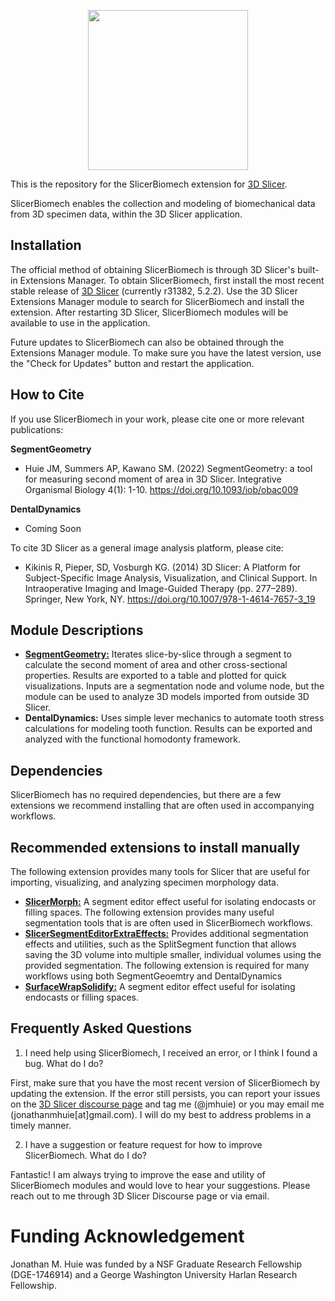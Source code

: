 <p align="center">
  <img src="https://raw.githubusercontent.com/jmhuie/Slicer-SegmentGeometry/main/SegmentGeometry/Resources/Icons/SlicerBiomech.png" width="256" height="256">
</p>


This is the repository for the SlicerBiomech extension for <a href="https://slicer.org/" target ="_blank">3D Slicer</a>.

SlicerBiomech enables the collection and modeling of biomechanical data from 3D specimen data, within the 3D Slicer application. 


## Installation

The official method of obtaining SlicerBiomech is through 3D Slicer's built-in Extensions Manager. To obtain SlicerBiomech, first install the most recent stable release of <a href="https://download.slicer.org/" target ="_blank">3D Slicer</a> (currently r31382, 5.2.2). 
Use the 3D Slicer Extensions Manager module to search for SlicerBiomech and install the extension. After restarting 3D Slicer, SlicerBiomech modules will be available to use in the application. 

Future updates to SlicerBiomech can also be obtained through the Extensions Manager module. To make sure you have the latest version, use the "Check for Updates" button and restart the application.

## How to Cite

If you use SlicerBiomech in your work, please cite one or more relevant publications:

**SegmentGeometry**
* Huie JM, Summers AP, Kawano SM. (2022) SegmentGeometry: a tool for measuring second moment of area in 3D Slicer. Integrative Organismal Biology 4(1): 1-10.  https://doi.org/10.1093/iob/obac009

**DentalDynamics**
* Coming Soon

To cite 3D Slicer as a general image analysis platform, please cite: 
* Kikinis R, Pieper, SD, Vosburgh KG. (2014) 3D Slicer: A Platform for Subject-Specific Image Analysis, Visualization, and Clinical Support. In Intraoperative Imaging and Image-Guided Therapy (pp. 277–289). Springer, New York, NY. https://doi.org/10.1007/978-1-4614-7657-3_19

## Module Descriptions

* [**SegmentGeometry:**](https://github.com/jmhuie/Slicer-SegmentGeoemtry/main/Docs/SegmentGeoemtry) Iterates slice-by-slice through a segment to calculate the second moment of area and other cross-sectional properties. Results are exported to a table and plotted for quick visualizations. Inputs are a segmentation node and volume node, but the module can be used to analyze 3D models imported from outside 3D Slicer.
* **DentalDynamics:** Uses simple lever mechanics to automate tooth stress calculations for modeling tooth function. Results can be exported and analyzed with the functional homodonty framework.

## Dependencies
SlicerBiomech has no required dependencies, but there are a few extensions we recommend installing that are often used in accompanying workflows.

## Recommended extensions to install manually
The following extension provides many tools for Slicer that are useful for importing, visualizing, and analyzing specimen morphology data. 
* [**SlicerMorph:**](https://github.com/SlicerMorph/SlicerMorph) A segment editor effect useful for isolating endocasts or filling spaces.
The following extension provides many useful segmentation tools that is are often used in SlicerBiomech workflows.
* [**SlicerSegmentEditorExtraEffects:**](https://github.com/lassoan/SlicerSegmentEditorExtraEffects) Provides additional segmentation effects and utilities, such as the SplitSegment function that allows saving the 3D volume into multiple smaller, individual volumes using the provided segmentation.
The following extension is required for many workflows using both SegmentGeoemtry and DentalDynamics
* [**SurfaceWrapSolidify:**](https://github.com/sebastianandress/Slicer-SurfaceWrapSolidify) A segment editor effect useful for isolating endocasts or filling spaces.


## Frequently Asked Questions

1. I need help using SlicerBiomech, I received an error, or I think I found a bug. What do I do?

First, make sure that you have the most recent version of SlicerBiomech by updating the extension. If the error still persists, you can report your issues on the <a href="https://discourse.slicer.org/" target ="_blank">3D Slicer discourse page</a> and tag me (@jmhuie) or you may email me (jonathanmhuie[at]gmail.com). I will do my best to address problems in a timely manner.

2. I have a suggestion or feature request for how to improve SlicerBiomech. What do I do?

Fantastic! I am always trying to improve the ease and utility of SlicerBiomech modules and would love to hear your suggestions. Please reach out to me through 3D Slicer Discourse page or via email.

# Funding Acknowledgement

Jonathan M. Huie was funded by a NSF Graduate Research Fellowship (DGE-1746914) and a George Washington University Harlan Research Fellowship.

